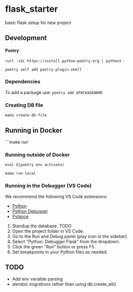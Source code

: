 # flask_starter
basic flask setup for new project


## Development
#### Poetry
```curl -sSL https://install.python-poetry.org | python3 -```

```poetry self add poetry-plugin-shell```

### Dependencies
To add a package use:
```poetry add $PACKAGENAME```

### Creating DB file
```make create-db-file```

## Running in Docker
```make run`

### Running outside of Docker
```eval $(poetry env activate)```

```make run-local```

### Running in the Debugger (VS Code)

We recommend the following VS Code extensions:

- [Python](https://marketplace.visualstudio.com/items?itemName=ms-python.python)
- [Python Debugger](https://marketplace.visualstudio.com/items?itemName=ms-python.debugpy)
- [Pylance](https://marketplace.visualstudio.com/items?itemName=ms-python.vscode-pylance) 

1. Standup the database. TODO
2. Open the project folder in VS Code.
3. Go to the Run and Debug panel (play icon in the sidebar).
4. Select "Python: Debugger Flask" from the dropdown.
5. Click the green "Run" button or press F5.
6. Set breakpoints in your Python files as needed.

## TODO
- Add env variable parsing
- alembic migrations rather than using db.create_all()
